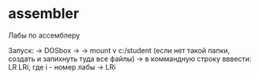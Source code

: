 # assembler

Лабы по ассемблеру

Запуск: 
-> DOSbox -> 
-> mount v c:/student (если нет такой папки, создать и запихнуть туда все файлы)
-> в коммандную строку вввести: LR LRi, где i - номер лабы
-> LRi
